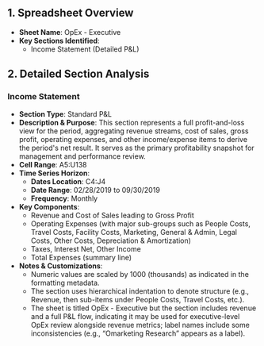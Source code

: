 ## 1. Spreadsheet Overview
- **Sheet Name**: OpEx - Executive
- **Key Sections Identified**: 
  - Income Statement (Detailed P&L)

## 2. Detailed Section Analysis

### Income Statement
- **Section Type**: Standard P&L
- **Description & Purpose**: This section represents a full profit-and-loss view for the period, aggregating revenue streams, cost of sales, gross profit, operating expenses, and other income/expense items to derive the period's net result. It serves as the primary profitability snapshot for management and performance review.
- **Cell Range**: A5:U138
- **Time Series Horizon**:
  - **Dates Location**: C4:J4
  - **Date Range**: 02/28/2019 to 09/30/2019
  - **Frequency**: Monthly
- **Key Components**: 
  - Revenue and Cost of Sales leading to Gross Profit
  - Operating Expenses (with major sub-groups such as People Costs, Travel Costs, Facility Costs, Marketing, General & Admin, Legal Costs, Other Costs, Depreciation & Amortization)
  - Taxes, Interest Net, Other Income
  - Total Expenses (summary line)
- **Notes & Customizations**:
  - Numeric values are scaled by 1000 (thousands) as indicated in the formatting metadata.
  - The section uses hierarchical indentation to denote structure (e.g., Revenue, then sub-items under People Costs, Travel Costs, etc.).
  - The sheet is titled OpEx - Executive but the section includes revenue and a full P&L flow, indicating it may be used for executive-level OpEx review alongside revenue metrics; label names include some inconsistencies (e.g., “Omarketing Research” appears as a label).
